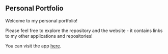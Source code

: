 ## Personal Portfolio

Welcome to my personal portfolio! 

Please feel free to explore the repository and the website - it contains links to my other applications and repositories! 

You can visit the app [here](https://piotrkwiatkowski.netlify.app).
